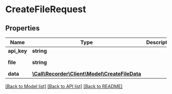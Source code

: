 # CreateFileRequest

## Properties
Name | Type | Description | Notes
------------ | ------------- | ------------- | -------------
**api_key** | **string** |  | [default to '']
**file** | **string** |  | [default to 'test/Resources/audio.mp3']
**data** | [**\Call\Recorder\Client\Model\CreateFileData**](CreateFileData.md) |  | [optional] [default to '']

[[Back to Model list]](../README.md#documentation-for-models) [[Back to API list]](../README.md#documentation-for-api-endpoints) [[Back to README]](../README.md)


